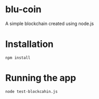 # blu-coin
A simple blockchain created using node.js

# Installation
```npm install```

# Running the app
```node test-blockcahin.js```
